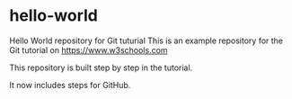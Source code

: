 # hello-world
Hello World repository for Git tuturial
This is an example repository for the Git tutorial on https://www.w3schools.com

This repository is built step by step in the tutorial.

It now includes steps for GitHub.
